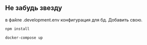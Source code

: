## Не забудь звезду

в файле .development.env конфигурация для бд. Добавить свою.

```sh
npm install
```
```sh
docker-compose up 
```

